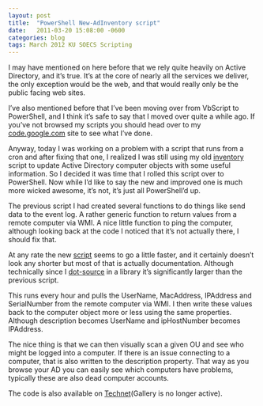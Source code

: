 ```yaml
---
layout: post
title:  "PowerShell New-AdInventory script"
date:   2011-03-20 15:08:00 -0600
categories: blog
tags: March 2012 KU SOECS Scripting
---
```

I may have mentioned on here before that we rely quite heavily on Active Directory, and it’s true. It’s at the core of nearly all the services we deliver, the only exception would be the web, and that would really only be the public facing web sites.

I’ve also mentioned before that I’ve been moving over from VbScript to PowerShell, and I think it’s safe to say that I moved over quite a while ago. If you’ve not browsed my scripts you should head over to my [code.google.com](https://github.com/jeffpatton1971/mod-posh) site to see what I’ve done.

Anyway, today I was working on a problem with a script that runs from a cron and after fixing that one, I realized I was still using my old [inventory](https://github.com/jeffpatton1971/mod-posh/blob/master/vbs/production/ADInventory.vbs) script to update Active Directory computer objects with some useful information. So I decided it was time that I rolled this script over to PowerShell. Now while I’d like to say the new and improved one is much more wicked awesome, it’s not, it’s just all PowerShell’d up.

The previous script I had created several functions to do things like send data to the event log. A rather generic function to return values from a remote computer via WMI. A nice little function to ping the computer, although looking back at the code I noticed that it’s not actually there, I should fix that.

At any rate the new [script](https://github.com/jeffpatton1971/mod-posh/blob/master/powershell/production/New-AdInventory.ps1) seems to go a little faster, and it certainly doesn’t look any shorter but most of that is actually documentation. Although technically since I [dot-source](https://github.com/jeffpatton1971/mod-posh/blob/master/powershell/production/includes/ActiveDirectoryManagement.psm1) in a library it’s significantly larger than the previous script.

This runs every hour and pulls the UserName, MacAddress, IPAddress and SerialNumber from the remote computer via WMI. I then write these values back to the computer object more or less using the same properties. Although description becomes UserName and ipHostNumber becomes IPAddress.

The nice thing is that we can then visually scan a given OU and see who might be logged into a computer. If there is an issue connecting to a computer, that is also written to the description property. That way as you browse your AD you can easily see which computers have problems, typically these are also dead computer accounts.

The code is also available on [Technet](http://gallery.technet.microsoft.com/New-AdInventoryps1-2b1bd7e2)(Gallery is no longer active).
